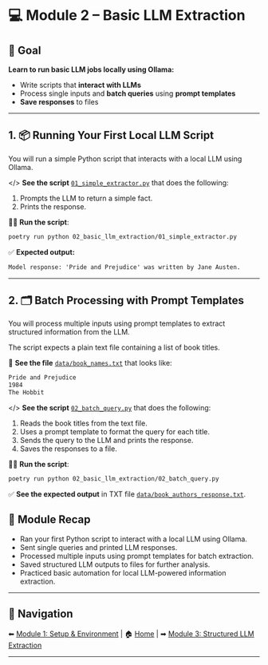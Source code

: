 # 💻 Module 2 – Basic LLM Extraction

## 🎯 Goal

**Learn to run basic LLM jobs locally using Ollama:**

- Write scripts that **interact with LLMs**
- Process single inputs and **batch queries** using **prompt templates**
- **Save responses** to files

---

## 1. 📦 Running Your First Local LLM Script

You will run a simple Python script that interacts with a local LLM using Ollama.

</> **See the script** [`01_simple_extractor.py`](./01_simple_extractor.py) that does the following:

1. Prompts the LLM to return a simple fact.
2. Prints the response.

🏃‍♂️ **Run the script**:

```bash
poetry run python 02_basic_llm_extraction/01_simple_extractor.py
```

✅ **Expected output:**

```txt
Model response: 'Pride and Prejudice' was written by Jane Austen.
```

---

## 2. 🗂️ Batch Processing with Prompt Templates

You will process multiple inputs using prompt templates to extract structured information from the LLM.

The script expects a plain text file containing a list of book titles.

📄 **See the file** [`data/book_names.txt`](../data/book_names.txt) that looks like:

```txt
Pride and Prejudice
1984
The Hobbit
```

</> **See the script** [`02_batch_query.py`](./02_batch_query.py) that does the following:

1. Reads the book titles from the text file.
2. Uses a prompt template to format the query for each title.
3. Sends the query to the LLM and prints the response.
4. Saves the responses to a file.

🏃‍♂️ **Run the script**:

```bash
poetry run python 02_basic_llm_extraction/02_batch_query.py
```

✅ **See the expected output** in TXT file [`data/book_authors_response.txt`](../data/book_authors_response.txt).

## 📝 Module Recap

- Ran your first Python script to interact with a local LLM using Ollama.
- Sent single queries and printed LLM responses.
- Processed multiple inputs using prompt templates for batch extraction.
- Saved structured LLM outputs to files for further analysis.
- Practiced basic automation for local LLM-powered information extraction.

---

## 🔗 Navigation

⬅ [Module 1: Setup & Environment](../01_setup/README.md) | 🏠 [Home](../README.md) | ➡ [Module 3: Structured LLM Extraction](../03_structured_llm_extraction/README.md)

---
